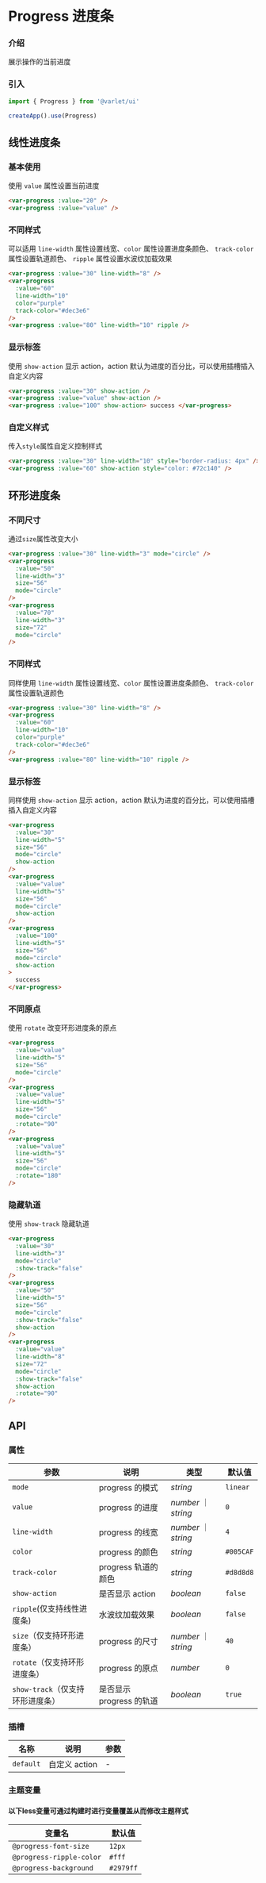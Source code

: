 # Progress 进度条

### 介绍

展示操作的当前进度

### 引入

```js
import { Progress } from '@varlet/ui'

createApp().use(Progress)
```

## 线性进度条

### 基本使用

使用 `value` 属性设置当前进度

```html
<var-progress :value="20" />
<var-progress :value="value" />
```

### 不同样式

可以适用 `line-width` 属性设置线宽、`color` 属性设置进度条颜色、 `track-color` 属性设置轨道颜色、 `ripple` 属性设置水波纹加载效果

```html
<var-progress :value="30" line-width="8" />
<var-progress 
  :value="60" 
  line-width="10" 
  color="purple" 
  track-color="#dec3e6" 
/>
<var-progress :value="80" line-width="10" ripple />
```

### 显示标签

使用 `show-action` 显示 action，action 默认为进度的百分比，可以使用插槽插入自定义内容

```html
<var-progress :value="30" show-action />
<var-progress :value="value" show-action />
<var-progress :value="100" show-action> success </var-progress>
```

### 自定义样式

传入`style`属性自定义控制样式

```html
<var-progress :value="30" line-width="10" style="border-radius: 4px" />
<var-progress :value="60" show-action style="color: #72c140" />
```

## 环形进度条

### 不同尺寸

通过`size`属性改变大小

```html
<var-progress :value="30" line-width="3" mode="circle" />
<var-progress 
  :value="50" 
  line-width="3" 
  size="56" 
  mode="circle" 
/>
<var-progress 
  :value="70" 
  line-width="3" 
  size="72" 
  mode="circle" 
/>
```

### 不同样式

同样使用 `line-width` 属性设置线宽、`color` 属性设置进度条颜色、 `track-color` 属性设置轨道颜色

```html
<var-progress :value="30" line-width="8" />
<var-progress 
  :value="60" 
  line-width="10" 
  color="purple" 
  track-color="#dec3e6" 
/>
<var-progress :value="80" line-width="10" ripple />
```

### 显示标签

同样使用 `show-action` 显示 action，action 默认为进度的百分比，可以使用插槽插入自定义内容

```html
<var-progress 
  :value="30" 
  line-width="5" 
  size="56" 
  mode="circle" 
  show-action 
/>
<var-progress 
  :value="value" 
  line-width="5" 
  size="56" 
  mode="circle" 
  show-action 
/>
<var-progress 
  :value="100" 
  line-width="5"
  size="56" 
  mode="circle" 
  show-action
>
  success
</var-progress>
```

### 不同原点

使用 `rotate` 改变环形进度条的原点

```html
<var-progress 
  :value="value" 
  line-width="5" 
  size="56" 
  mode="circle" 
/>
<var-progress
  :value="value"
  line-width="5"
  size="56"
  mode="circle"
  :rotate="90"
/>
<var-progress
  :value="value"
  line-width="5"
  size="56"
  mode="circle"
  :rotate="180"
/>
```

### 隐藏轨道

使用 `show-track` 隐藏轨道

```html
<var-progress 
  :value="30" 
  line-width="3" 
  mode="circle" 
  :show-track="false" 
/>
<var-progress
  :value="50"
  line-width="5"
  size="56"
  mode="circle"
  :show-track="false"
  show-action
/>
<var-progress
  :value="value"
  line-width="8"
  size="72"
  mode="circle"
  :show-track="false"
  show-action
  :rotate="90"
/>
```

## API

### 属性

| 参数  |   说明  | 类型     | 默认值   |
| ----  | --------------- | -------- | -------- |
| `mode`  | progress 的模式 | _string_ | `linear` |
| `value` | progress 的进度 | _number_ ｜ _string_ |  `0`  |
| `line-width` | progress 的线宽 | _number_ ｜ _string_ | `4` |
| `color` | progress 的颜色 | _string_  | `#005CAF` |
| `track-color`  | progress 轨道的颜色 | _string_   | `#d8d8d8` |
| `show-action` | 是否显示 action | _boolean_ | `false` |
| `ripple`(仅支持线性进度条) | 水波纹加载效果 | _boolean_ | `false` |
| `size`（仅支持环形进度条） | progress 的尺寸 | _number_ ｜ _string_ | `40` |
| `rotate`（仅支持环形进度条） | progress 的原点 | _number_ | `0` |
| `show-track`（仅支持环形进度条） | 是否显示 progress 的轨道 | _boolean_ | `true` |

### 插槽

| 名称 | 说明 | 参数 |
| ----- | -------------- | -------- |
| `default` | 自定义 action | - |

### 主题变量
#### 以下less变量可通过构建时进行变量覆盖从而修改主题样式

| 变量名 | 默认值 |
| --- | --- |
| `@progress-font-size` | `12px` |
| `@progress-ripple-color` | `#fff` |
| `@progress-background` | `#2979ff` |